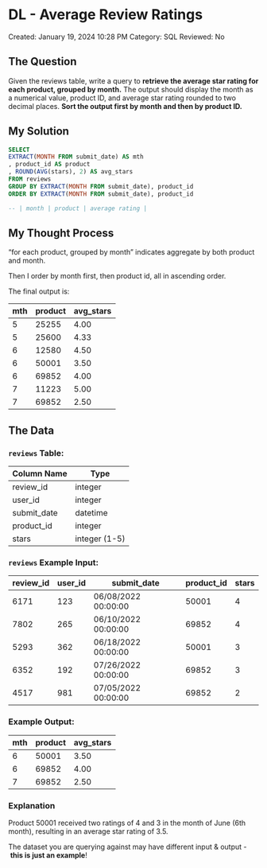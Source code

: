 # DL - Average Review Ratings

Created: January 19, 2024 10:28 PM
Category: SQL
Reviewed: No

## The Question

Given the reviews table, write a query to **retrieve the average star rating for each product, grouped by month.** The output should display the month as a numerical value, product ID, and average star rating rounded to two decimal places. **Sort the output first by month and then by product ID.**

## My Solution

```sql
SELECT
EXTRACT(MONTH FROM submit_date) AS mth
, product_id AS product
, ROUND(AVG(stars), 2) AS avg_stars
FROM reviews 
GROUP BY EXTRACT(MONTH FROM submit_date), product_id
ORDER BY EXTRACT(MONTH FROM submit_date), product_id

-- | month | product | average rating |
```

## My Thought Process

“for each product, grouped by month” indicates aggregate by both product and month.

Then I order by month first, then product id, all in ascending order.

The final output is:

| mth | product | avg_stars |
| --- | --- | --- |
| 5 | 25255 | 4.00 |
| 5 | 25600 | 4.33 |
| 6 | 12580 | 4.50 |
| 6 | 50001 | 3.50 |
| 6 | 69852 | 4.00 |
| 7 | 11223 | 5.00 |
| 7 | 69852 | 2.50 |

## The Data

### **`reviews` Table:**

| Column Name | Type |
| --- | --- |
| review_id | integer |
| user_id | integer |
| submit_date | datetime |
| product_id | integer |
| stars | integer (1-5) |

### **`reviews` Example Input:**

| review_id | user_id | submit_date | product_id | stars |
| --- | --- | --- | --- | --- |
| 6171 | 123 | 06/08/2022 00:00:00 | 50001 | 4 |
| 7802 | 265 | 06/10/2022 00:00:00 | 69852 | 4 |
| 5293 | 362 | 06/18/2022 00:00:00 | 50001 | 3 |
| 6352 | 192 | 07/26/2022 00:00:00 | 69852 | 3 |
| 4517 | 981 | 07/05/2022 00:00:00 | 69852 | 2 |

### **Example Output:**

| mth | product | avg_stars |
| --- | --- | --- |
| 6 | 50001 | 3.50 |
| 6 | 69852 | 4.00 |
| 7 | 69852 | 2.50 |

### **Explanation**

Product 50001 received two ratings of 4 and 3 in the month of June (6th month), resulting in an average star rating of 3.5.

The dataset you are querying against may have different input & output - **this is just an example**!